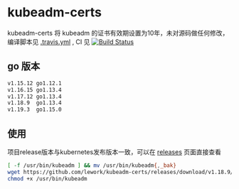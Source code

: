 # kubeadm-certs

kubeadm-certs 将 kubeadm 的证书有效期设置为10年，未对源码做任何修改，编译脚本见 [.travis.yml](.travis.yml) , CI 见 [![Build Status](https://travis-ci.com/lework/kubeadm-certs.svg?branch=master)](https://travis-ci.com/lework/kubeadm-certs)


## go 版本

```bash
v1.15.12 go1.12.1
v1.16.15 go1.13.4
v1.17.12 go1.13.4
v1.18.9  go1.13.4
v1.19.3  go1.15.0
```

## 使用

项目release版本与kubernetes发布版本一致，可以在 [releases](https://github.com/lework/kubeadm-certs/releases) 页面直接查看

```bash
[ -f /usr/bin/kubeadm ] && mv /usr/bin/kubeadm{,_bak}
wget https://github.com/lework/kubeadm-certs/releases/download/v1.18.9/kubeadm-linux-amd64 -o /usr/bin/kubeadm
chmod +x /usr/bin/kubeadm
```